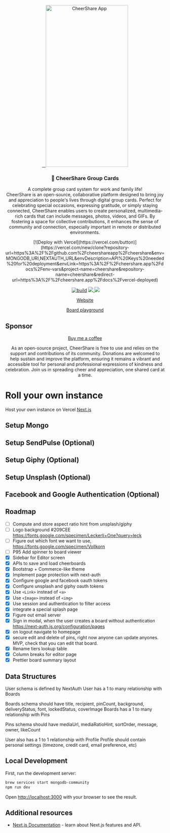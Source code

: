 <p align="center" >
  <a href="https://cheershare.app">
    <img alt="CheerShare App" src="https://cheershare.app/Logo.png" width="260" height="510" />
  </a>
</p>

<h3 align="center">
  💝 CheerShare Group Cards
</h3>
<p align="center">
  A complete group card system for work and family life!
  <br/>
  CheerShare is an open-source, collaborative platform designed to bring joy and appreciation to people's lives through digital group cards. Perfect for celebrating special occasions, expressing gratitude, or simply staying connected, CheerShare enables users to create personalized, multimedia-rich cards that can include messages, photos, videos, and GIFs. By fostering a space for collective contributions, it enhances the sense of community and connection, especially important in remote or distributed environments.
</p>

<p align="center">
  [![Deploy with Vercel](https://vercel.com/button)](https://vercel.com/new/clone?repository-url=https%3A%2F%2Fgithub.com%2Fcheershareapp%2Fcheershare&env=MONGODB_URI,NEXTAUTH_URL&envDescription=API%20Keys%20needed%20for%20deployment&envLink=https%3A%2F%2Fcheershare.app%2Fdocs%2Fenv-vars&project-name=cheershare&repository-name=cheershare&redirect-url=https%3A%2F%2Fcheershare.app%2Fdocs%2Fvercel-deployed)
</p>
<p align="center">
  <a href="https://circleci.com/gh/FaridSafi/react-native-gifted-chat"><img src="https://circleci.com/gh/FaridSafi/react-native-gifted-chat.svg?style=shield" alt="build"></a>
  <a title='License' href="https://github.com/cheershareapp/cheershare/blob/master/LICENSE" height="18">
    <img src='https://img.shields.io/badge/license-MIT-blue.svg' />
  </a>
  <a href="#"><img src="https://vercelbadge.vercel.app/api/sughodke/cheershare"/></a>
</p>

<p align="center">
  <a href="https://cheershare.app/" target="_blank">Website</a>
</p>
<p align="center">
  <a href="https://cheershare.app/cheer/5fd1a8b788449c70ecccda24" target="_blank">Board playground</a>
</p>

## Sponsor

<p align="center">
  <p align="center">
    <a href="https://www.buymeacoffee.com/cheershare" target="_blank">
    Buy me a coffee
    </a>
  </p>
  <p align="center">
  As an open-source project, CheerShare is free to use and relies on the support and contributions of its community. Donations are welcomed to help sustain and improve the platform, ensuring it remains a vibrant and accessible tool for personal and professional expressions of kindness and celebration. Join us in spreading cheer and appreciation, one shared card at a time.
  </p>
</p>



# Roll your own instance

Host your own instance on Vercel [Next.js](https://nextjs.org/)

## Setup Mongo

## Setup SendPulse (Optional)
## Setup Giphy (Optional)
## Setup Unsplash (Optional)
## Facebook and Google Authentication (Optional)

## Roadmap

- [ ] Compute and store aspect ratio hint from unsplash/giphy
- [ ] Logo background #209CEE https://fonts.google.com/specimen/Leckerli+One?query=leck
- [ ] Figure out which font we want to use, https://fonts.google.com/specimen/Vollkorn
- [ ] P95 Add spinner to board viewer
- [x] Sidebar for Editor screen
- [x] APIs to save and load cheerboards
- [x] Bootstrap + Commerce-like theme
- [x] Implement page protection with next-auth
- [x] Configure google and facebook oauth tokens
- [x] Configure unsplash and giphy oauth tokens
- [x] Use `<Link>` instead of `<a>`
- [x] Use `<Image>` instead of `<img>`
- [x] Use session and authentication to filter access
- [x] integrate a special splash page
- [x] Figure out email server
- [x] Sign in modal, when the user creates a board without authentication https://next-auth.js.org/configuration/pages
- [x] on logout navigate to homepage
- [x] secure edit and delete of pins, right now anyone can update anyones. MVP, check that you can edit that board.
- [x] Rename tiers lookup table
- [x] Column breaks for editor page
- [x] Prettier board summary layout

## Data Structures

User schema is defined by NextAuth
User has a 1 to many relationship with Boards

Boards schema should have title, recipient, pinCount, background, deliveryStatus, font, lockedStatus, coverImage
Boards has a 1 to many relationship with Pins

Pins schema should have mediaUrl, mediaRatioHint, sortOrder, message, owner, likeCount

User also has a 1 to 1 relationship with Profile
Profile should contain personal settings (timezone, credit card, email preference, etc)


## Local Development

First, run the development server:

```bash
brew services start mongodb-community
npm run dev
```

Open [http://localhost:3000](http://localhost:3000) with your browser to see the result.

## Additional resources

- [Next.js Documentation](https://nextjs.org/docs) - learn about Next.js features and API.

